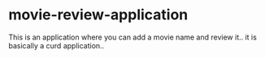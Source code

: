# movie-review-application
This is an application where you can add a movie name and review it.. it is basically a curd application..

